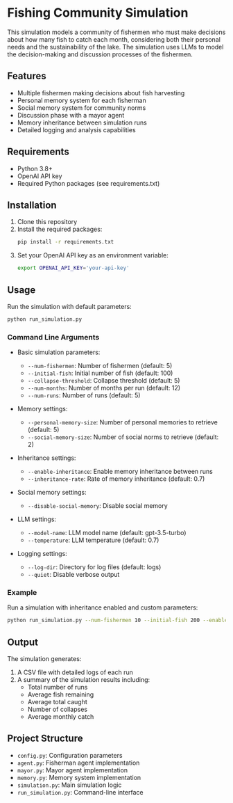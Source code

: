 # Fishing Community Simulation

This simulation models a community of fishermen who must make decisions about how many fish to catch each month, considering both their personal needs and the sustainability of the lake. The simulation uses LLMs to model the decision-making and discussion processes of the fishermen.

## Features

- Multiple fishermen making decisions about fish harvesting
- Personal memory system for each fisherman
- Social memory system for community norms
- Discussion phase with a mayor agent
- Memory inheritance between simulation runs
- Detailed logging and analysis capabilities

## Requirements

- Python 3.8+
- OpenAI API key
- Required Python packages (see requirements.txt)

## Installation

1. Clone this repository
2. Install the required packages:
   ```bash
   pip install -r requirements.txt
   ```
3. Set your OpenAI API key as an environment variable:
   ```bash
   export OPENAI_API_KEY='your-api-key'
   ```

## Usage

Run the simulation with default parameters:
```bash
python run_simulation.py
```

### Command Line Arguments

- Basic simulation parameters:
  - `--num-fishermen`: Number of fishermen (default: 5)
  - `--initial-fish`: Initial number of fish (default: 100)
  - `--collapse-threshold`: Collapse threshold (default: 5)
  - `--num-months`: Number of months per run (default: 12)
  - `--num-runs`: Number of runs (default: 5)

- Memory settings:
  - `--personal-memory-size`: Number of personal memories to retrieve (default: 5)
  - `--social-memory-size`: Number of social norms to retrieve (default: 2)

- Inheritance settings:
  - `--enable-inheritance`: Enable memory inheritance between runs
  - `--inheritance-rate`: Rate of memory inheritance (default: 0.7)

- Social memory settings:
  - `--disable-social-memory`: Disable social memory

- LLM settings:
  - `--model-name`: LLM model name (default: gpt-3.5-turbo)
  - `--temperature`: LLM temperature (default: 0.7)

- Logging settings:
  - `--log-dir`: Directory for log files (default: logs)
  - `--quiet`: Disable verbose output

### Example

Run a simulation with inheritance enabled and custom parameters:
```bash
python run_simulation.py --num-fishermen 10 --initial-fish 200 --enable-inheritance --inheritance-rate 0.8
```

## Output

The simulation generates:
1. A CSV file with detailed logs of each run
2. A summary of the simulation results including:
   - Total number of runs
   - Average fish remaining
   - Average total caught
   - Number of collapses
   - Average monthly catch

## Project Structure

- `config.py`: Configuration parameters
- `agent.py`: Fisherman agent implementation
- `mayor.py`: Mayor agent implementation
- `memory.py`: Memory system implementation
- `simulation.py`: Main simulation logic
- `run_simulation.py`: Command-line interface 